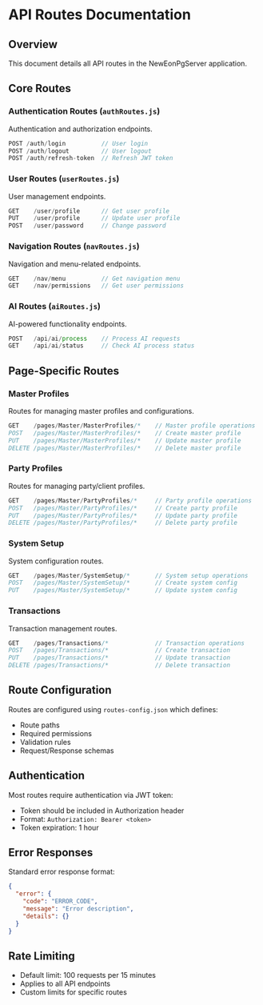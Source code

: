# API Routes Documentation

## Overview
This document details all API routes in the NewEonPgServer application.

## Core Routes

### Authentication Routes (`authRoutes.js`)
Authentication and authorization endpoints.

```javascript
POST /auth/login          // User login
POST /auth/logout         // User logout
POST /auth/refresh-token  // Refresh JWT token
```

### User Routes (`userRoutes.js`)
User management endpoints.

```javascript
GET    /user/profile      // Get user profile
PUT    /user/profile      // Update user profile
POST   /user/password     // Change password
```

### Navigation Routes (`navRoutes.js`)
Navigation and menu-related endpoints.

```javascript
GET    /nav/menu          // Get navigation menu
GET    /nav/permissions   // Get user permissions
```

### AI Routes (`aiRoutes.js`)
AI-powered functionality endpoints.

```javascript
POST   /api/ai/process    // Process AI requests
GET    /api/ai/status     // Check AI process status
```

## Page-Specific Routes

### Master Profiles
Routes for managing master profiles and configurations.

```javascript
GET    /pages/Master/MasterProfiles/*    // Master profile operations
POST   /pages/Master/MasterProfiles/*    // Create master profile
PUT    /pages/Master/MasterProfiles/*    // Update master profile
DELETE /pages/Master/MasterProfiles/*    // Delete master profile
```

### Party Profiles
Routes for managing party/client profiles.

```javascript
GET    /pages/Master/PartyProfiles/*     // Party profile operations
POST   /pages/Master/PartyProfiles/*     // Create party profile
PUT    /pages/Master/PartyProfiles/*     // Update party profile
DELETE /pages/Master/PartyProfiles/*     // Delete party profile
```

### System Setup
System configuration routes.

```javascript
GET    /pages/Master/SystemSetup/*       // System setup operations
POST   /pages/Master/SystemSetup/*       // Create system config
PUT    /pages/Master/SystemSetup/*       // Update system config
```

### Transactions
Transaction management routes.

```javascript
GET    /pages/Transactions/*             // Transaction operations
POST   /pages/Transactions/*             // Create transaction
PUT    /pages/Transactions/*             // Update transaction
DELETE /pages/Transactions/*             // Delete transaction
```

## Route Configuration

Routes are configured using `routes-config.json` which defines:
- Route paths
- Required permissions
- Validation rules
- Request/Response schemas

## Authentication

Most routes require authentication via JWT token:
- Token should be included in Authorization header
- Format: `Authorization: Bearer <token>`
- Token expiration: 1 hour

## Error Responses

Standard error response format:
```json
{
  "error": {
    "code": "ERROR_CODE",
    "message": "Error description",
    "details": {}
  }
}
```

## Rate Limiting

- Default limit: 100 requests per 15 minutes
- Applies to all API endpoints
- Custom limits for specific routes
